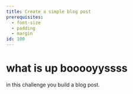 ```yaml
---
title: Create a simple blog post
prerequisites:
  - font-size
  - padding
  - margin
id: 100
---
```


# what is up booooyyssss

in this challenge you build a blog post.

